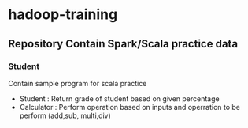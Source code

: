 # hadoop-training

## Repository Contain Spark/Scala practice data

### Student
Contain sample program for scala practice
-	Student : Return grade of student based on given percentage 
-	Calculator :  Perform operation based on inputs and operration to be perform (add,sub, multi,div)